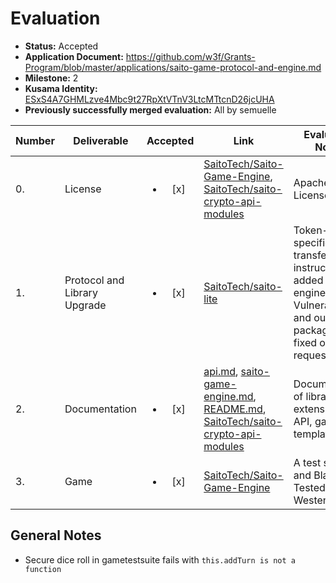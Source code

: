 # Evaluation

- **Status:** Accepted
- **Application Document:** https://github.com/w3f/Grants-Program/blob/master/applications/saito-game-protocol-and-engine.md
- **Milestone:** 2
- **Kusama Identity:** [ESxS4A7GHMLzve4Mbc9t27RpXtVTnV3LtcMTtcnD26jcUHA](https://polkascan.io/pre/kusama/account/ESxS4A7GHMLzve4Mbc9t27RpXtVTnV3LtcMTtcnD26jcUHA)
- **Previously successfully merged evaluation:** All by semuelle

| Number | Deliverable                  |        Accepted        | Link                                                                                                                                                                                                                                                                                                                                                                                                                                                                                                                               | Evaluation Notes                                                                                                   |
| ------ | ---------------------------- | :--------------------: | ---------------------------------------------------------------------------------------------------------------------------------------------------------------------------------------------------------------------------------------------------------------------------------------------------------------------------------------------------------------------------------------------------------------------------------------------------------------------------------------------------------------------------------- | ------------------------------------------------------------------------------------------------------------------ |
| 0.     | License                      | <ul><li>[x] </li></ul> | [SaitoTech/Saito-Game-Engine](https://github.com/SaitoTech/Saito-Game-Engine/blob/076277654fe6eec6c6a9be0a44527da9d061248c/LICENSE), [SaitoTech/saito-crypto-api-modules](https://github.com/SaitoTech/saito-crypto-api-modules/blob/23e8835ffd00aab60049160a08117994c257c41c/LICENSE)                                                                                                                                                                                                                                             | Apache License 2.0                                                                                                 |
| 1.     | Protocol and Library Upgrade | <ul><li>[x] </li></ul> | [SaitoTech/saito-lite](https://github.com/SaitoTech/saito-lite/blob/master/mods/gametestsuite/gametestsuite.js#L598-L654)                                                                                                                                                                                                                                                                                                                                                                                                          | Token-specific transfer instructions added to game engine. Vulnerabilities and outdated packages fixed on request. |
| 2.     | Documentation                | <ul><li>[x] </li></ul> | [api.md](https://github.com/SaitoTech/Saito-Game-Engine/blob/076277654fe6eec6c6a9be0a44527da9d061248c/api.md), [saito-game-engine.md](https://github.com/SaitoTech/Saito-Game-Engine/blob/076277654fe6eec6c6a9be0a44527da9d061248c/saito-game-engine.md), [README.md](https://github.com/SaitoTech/Saito-Game-Engine/blob/076277654fe6eec6c6a9be0a44527da9d061248c/README.md), [SaitoTech/saito-crypto-api-modules](https://github.com/SaitoTech/saito-crypto-api-modules/blob/23e8835ffd00aab60049160a08117994c257c41c/README.md) | Documentation of library extensions, API, game template demo                                                       |
| 3.     | Game                         | <ul><li>[x] </li></ul> | [SaitoTech/Saito-Game-Engine](https://github.com/SaitoTech/Saito-Game-Engine/tree/a98a920414afbbc4d3140fec49f372c33939f80b)                                                                                                                                                                                                                                                                                                                                                                                                        | A test suite and Blackjack. Tested on Westend.                                                                     |

## General Notes

- Secure dice roll in gametestsuite fails with `this.addTurn is not a function`
